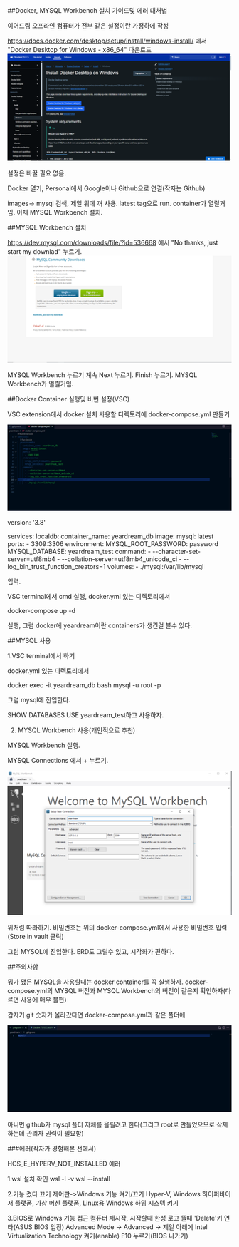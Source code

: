 ##Docker, MYSQL Workbench 설치 가이드및 에러 대처법

이어드림 오프라인 컴퓨터가 전부 같은 설정이란 가정하에 작성

https://docs.docker.com/desktop/setup/install/windows-install/
에서 "Docker Desktop for Windows - x86_64" 다운로드
![이런!](image.png)

설정은 바꿀 필요 없음.

Docker 열기, Personal에서 Google이나 Github으로 연결(작자는 Github)

images-> mysql 검색, 제일 위에 꺼 사용.
latest tag으로 run.
container가 열릴거임.
이제 MYSQL Workbench 설치.

##MYSQL Workbench 설치

https://dev.mysql.com/downloads/file/?id=536668
에서 "No thanks, just start my downlad" 누르기.
![이런!](image-1.png)

MYSQL Workbench 누르기
계속 Next 누르기.
Finish 누르기.
MYSQL Workbench가 열릴거임.

##Docker Container 실행및 비번 설정(VSC)

VSC extension에서 docker 설치
사용할 디렉토리에 docker-compose.yml 만들기

![이런!](image-4.png)

version: '3.8'

services:
  localdb:
    container_name: yeardream_db 
    image: mysql: latest 
    ports:
      - 3309:3306 
    environment:
      MYSQL_ROOT_PASSWORD: password 
      MYSQL_DATABASE: yeardream_test 
    command:
      - --character-set-server=utf8mb4 
      - --collation-server=utf8mb4_unicode_ci
      - --log_bin_trust_function_creators=1
    volumes:
      - ./mysql:/var/lib/mysql

입력.

VSC terminal에서 cmd 실행, docker.yml 있는 디렉토리에서

docker-compose up -d 

실행, 그럼 docker에 yeardream이란 containers가 생긴걸 볼수 있다.

##MYSQL 사용

1.VSC terminal에서 하기

docker.yml 있는 디렉토리에서 

docker exec -it yeardream_db bash
mysql -u root -p

그럼 mysql에 진입한다.

SHOW DATABASES
USE yeardream_test하고 사용하자.

2. MYSQL Workbench 사용(개인적으로 추천)

MYSQL Workbench 실행.

MYSQL Connections 에서 + 누르기.

![이런!](image-2.png)

위처럼 따라하기.
비밀번호는 위의 docker-compose.yml에서 사용한 비밀번호 입력(Store in vault 클릭)

그럼 MYSQL에 진입한다.
ERD도 그릴수 있고, 시각화가 편하다.

##주의사항

뭐가 됐든 MYSQL을 사용할때는 docker container를 꼭 실행하자.
docker-compose.yml의 MYSQL 버전과 MYSQL Workbench의 버전이 같은지 확인하자(다르면 사용에 매우 불편)

갑자기 git 숫자가 올라갔다면
docker-compose.yml과 같은 폴더에 

![이런](image-3.png)

아니면 github가 mysql 폴더 자체를 올릴려고 한다(그리고 root로 만들었으므로 삭제하는데 관리자 권력이 필요함)

###에러(작자가 경험해본 선에서)

HCS_E_HYPERV_NOT_INSTALLED 에러

1.wsl 설치 확인
wsl -l -v
wsl --install

2.기능 켰다 끄기
제어판->Windows 기능 켜기/끄기
Hyper-V, Windows 하이퍼바이저 플랫폼, 가상 머신 플랫폼, Linux용 Windows 하위 시스템 켜기

3.BIOS로 Windows 기능 접근
컴퓨터 재시작, 시작할때 한성 로고 뜰때 'Delete'키 연타(ASUS BIOS 입장)
Advanced Mode -> Advanced -> 제일 아래에 Intel Virtualization Technology 켜기(enable)
F10 누르기(BIOS 나가기)
